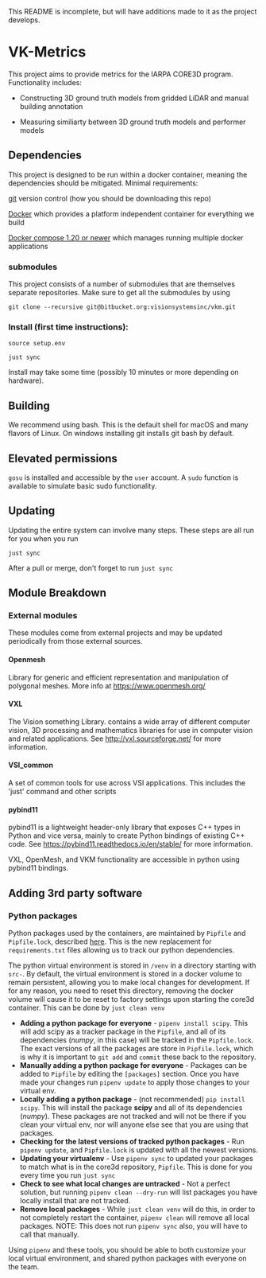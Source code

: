 This README is incomplete, but will have additions made to it as the project develops.

# VK-Metrics

This project aims to provide metrics for the IARPA CORE3D program.  Functionality includes:

* Constructing 3D ground truth models from gridded LiDAR and manual building annotation

* Measuring similiarty between 3D ground truth models and performer models


## Dependencies

This project is designed to be run within a docker container, meaning the dependencies should be mitigated. Minimal requirements:

[git](https://git-scm.com/downloads) version control (how you should be downloading this repo)

[Docker](https://www.docker.com/get-docker) which provides a platform independent container for everything we build

[Docker compose 1.20 or newer](https://docs.docker.com/compose/install/) which manages running multiple docker applications

### submodules

This project consists of a number of submodules that are themselves separate repositories. Make sure to get all the submodules by using

```
git clone --recursive git@bitbucket.org:visionsystemsinc/vkm.git
```

### Install (first time instructions):

```
source setup.env

just sync

```

Install may take some time (possibly 10 minutes or more depending on hardware).


## Building

We recommend using bash. This is the default shell for macOS and many flavors of Linux. 
On windows installing git installs git bash by default.


## Elevated permissions

`gosu` is installed and accessible by the `user` account. A `sudo` function is
available to simulate basic sudo functionality.

## Updating

Updating the entire system can involve many steps. These steps are all run
for you when you run

```
just sync
```

After a pull or merge, don't forget to run `just sync`

## Module Breakdown

### External modules

These modules come from external projects and may be updated periodically from those external sources.

#### Openmesh

Library for generic and efficient representation and manipulation of polygonal meshes. More info at https://www.openmesh.org/

#### VXL

The Vision something Library. contains a wide array of different computer vision, 3D processing and mathematics libraries for use in computer vision and related applications. See http://vxl.sourceforge.net/ for more information.

#### VSI_common

A set of common tools for use across VSI applications. This includes the 'just' command and other scripts

#### pybind11

pybind11 is a lightweight header-only library that exposes C++ types in Python and vice versa, mainly to create Python bindings of existing C++ code.
See https://pybind11.readthedocs.io/en/stable/ for more information.

VXL, OpenMesh, and VKM functionality are accessible in python using pybind11 bindings.


## Adding 3rd party software

### Python packages

Python packages used by the containers, are maintained by `Pipfile` and
`Pipfile.lock`, described [here](https://github.com/pypa/pipfile). This is the
new replacement for `requirements.txt` files allowing us to track our python
dependencies.

The python virtual environment is stored in `/venv` in a directory starting
with `src-`. By default, the virtual environment is stored in a docker volume
to remain persistent, allowing you to make local changes for development. If
for any reason, you need to reset this directory, removing the docker volume
will cause it to be reset to factory settings upon starting the core3d container.
This can be done by `just clean venv`

- **Adding a python package for everyone** - `pipenv install scipy`. This will
add scipy as a tracker package in the `Pipfile`, and all of its dependencies
(*numpy*, in this case) will be tracked in the `Pipfile.lock`. The exact
versions of all the packages are store in `Pipfile.lock`, which is why it is
important to `git add` and `commit` these back to the repository.
- **Manually adding a python package for everyone** - Packages can be added
to `Pipfile` by editing the `[packages]` section. Once you have made your changes
run `pipenv update` to apply those changes to your virtual env.
- **Locally adding a python package** - (not recommended) `pip install scipy`.
This will install the package **scipy** and all of its dependencies (*numpy*).
These packages are not tracked and will not be there if you clean your virtual
env, nor will anyone else see that you are using that packages.
- **Checking for the latest versions of tracked python packages** - Run
`pipenv update`, and `Pipfile.lock` is updated with all the newest versions.
- **Updating your virtualenv** - Use `pipenv sync` to updated your packages to
match what is in the core3d repository, `Pipfile`. This is done for you
every time you run `just sync`
- **Check to see what local changes are untracked** - Not a perfect solution,
but running `pipenv clean --dry-run` will list packages you have locally install
that are not tracked.
- **Remove local packages** - While `just clean venv` will do this, in order to
not completely restart the container, `pipenv clean` will remove all local
packages. NOTE: This does not run `pipenv sync` also, you will have to call that
manually.

Using `pipenv` and these tools, you should be able to both customize your local
virtual environment, and shared python packages with everyone on the team.

